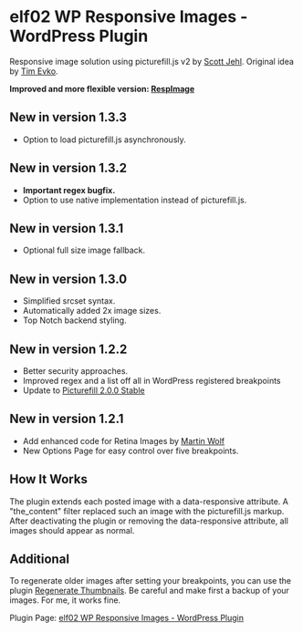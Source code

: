 # elf02 WP Responsive Images - WordPress Plugin

Responsive image solution using picturefill.js v2 by [Scott Jehl][1]. Original idea by [Tim Evko][2].

**Improved and more flexible version: [RespImage][7]**

## New in version 1.3.3
* Option to load picturefill.js asynchronously.

## New in version 1.3.2
* __Important regex bugfix.__
* Option to use native implementation instead of picturefill.js.

## New in version 1.3.1
* Optional full size image fallback.

## New in version 1.3.0
* Simplified srcset syntax.
* Automatically added 2x image sizes.
* Top Notch backend styling.

## New in version 1.2.2
* Better security approaches.
* Improved regex and a list off all in WordPress registered breakpoints
* Update to [Picturefill 2.0.0 Stable][6]

## New in version 1.2.1
* Add enhanced code for Retina Images by [Martin Wolf][5]
* New Options Page for easy control over five breakpoints.

## How It Works
The plugin extends each posted image with a data-responsive attribute. A "the_content" filter replaced such an image with the picturefill.js markup. After deactivating the plugin or removing the data-responsive attribute, all images should appear as normal.

## Additional
To regenerate older images after setting your breakpoints, you can use the plugin [Regenerate Thumbnails][4]. Be careful and make first a backup of your images. For me, it works fine.

Plugin Page: [elf02 WP Responsive Images - WordPress Plugin][3]

  [1]: http://scottjehl.github.io/picturefill/
  [2]: https://github.com/tevko/wp-tevko-responsive-images
  [3]: http://elf02.de/2014/04/22/elf02-wp-responsive-images-wordpress-plugin/
  [4]: http://wordpress.org/plugins/regenerate-thumbnails/
  [5]: http://visuellegedanken.de/
  [6]: https://github.com/scottjehl/picturefill/releases/tag/2.0.0
  [7]: http://elf02.de/2014/07/14/respimage-wordpress-plugin/